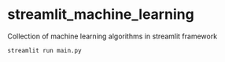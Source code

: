 # streamlit_machine_learning
Collection of machine learning algorithms in streamlit framework

```
streamlit run main.py
```